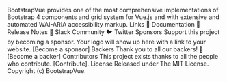 BootstrapVue provides one of the most comprehensive implementations of Bootstrap 4 components and grid system for Vue.js and with extensive and automated WAI-ARIA accessibility markup. Links 📘 Documentation 🔨 Release Notes 💬 Slack Community 🐦 Twitter Sponsors Support this project by becoming a sponsor. Your logo will show up here with a link to your website. [Become a sponsor] Backers Thank you to all our backers! 🙏 [Become a backer] Contributors This project exists thanks to all the people who contribute. [Contribute]. License Released under The MIT License. Copyright (c) BootstrapVue.